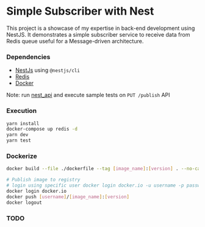 # Simple Subscriber with Nest

This project is a showcase of my expertise in back-end development using NestJS. It demonstrates a simple subscriber service to receive data from Redis queue useful for a Message-driven architecture.

### Dependencies

- [NestJs](https://docs.nestjs.com/) using `@nestjs/cli`
- [Redis](https://redis.io/)
- [Docker](https://www.docker.com/)

Note: run [nest_api](https://github.com/narraressan/nest_api) and execute sample tests on `PUT /publish` API

### Execution

```bash
yarn install
docker-compose up redis -d
yarn dev
yarn test
```

### Dockerize

```bash
docker build --file ./dockerfile --tag [image_name]:[version] . --no-cache --progress=plain

# Publish image to registry
# login using specific user docker login docker.io -u username -p password
docker login docker.io
docker push [username]/[image_name]:[version]
docker logout
```

### TODO
